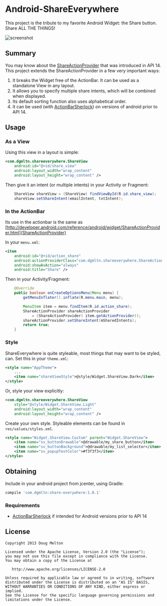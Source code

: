 Android-ShareEverywhere
=======================

This project is the tribute to my favorite Android Widget: the Share button. Share ALL THE THINGS!

![screenshot](https://raw.github.com/dgmltn/Android-ShareEverywhere/master/art/screenshot.png)

## Summary

You may know about the [ShareActionProvider](http://developer.android.com/reference/android/widget/ShareActionProvider.html) that was introduced in API 14. This project extends the ShareActionProvider in a few very important ways:

 1. It breaks the Widget free of the ActionBar. It can be used as a standalone View in any layout.
 2. It allows you to specify multiple share intents, which will be combined when displayed.
 3. Its default sorting function also uses alphabetical order.
 4. It can be used (with [ActionBarSherlock](http://actionbarsherlock.com/)) on versions of android prior to API 14.


## Usage

### As a View

Using this view in a layout is simple:

```xml
<com.dgmltn.shareeverywhere.ShareView
    android:id="@+id/share_view"
    android:layout_width="wrap_content"
    android:layout_height="wrap_content" />
```

Then give it an intent (or multiple intents) in your Activity or Fragment:

```java
    ShareView shareView = (ShareView) findViewById(R.id.share_view);
    shareView.setShareIntent(emailIntent, txtIntent);
```

### In the ActionBar

Its use in the actionbar is the same as [http://developer.android.com/reference/android/widget/ShareActionProvider.html](ShareActionProvider) 

In your `menu.xml`:

```xml
<item
    android:id="@+id/action_share"
    android:actionProviderClass="com.dgmltn.shareeverywhere.ShareActionProvider"
    android:showAsAction="always"
    android:title="Share" />
```

Then in your Activity/Fragment:

```java
    @Override
    public boolean onCreateOptionsMenu(Menu menu) {
        getMenuInflater().inflate(R.menu.main, menu);

        MenuItem item = menu.findItem(R.id.action_share);
        ShareActionProvider shareActionProvider 
            = (ShareActionProvider) item.getActionProvider();
        shareActionProvider.setShareIntent(mSharedIntents);
        return true;
    }
```

### Style

ShareEverywhere is quite styleable, most things that may want to be styled, can. Set this in your `theme.xml`:

```xml
<style name="AppTheme">
    ...
    <item name="shareViewStyle">@style/Widget.ShareView.Dark</item>
</style>
```

Or, style your view explicitly:

```xml
<com.dgmltn.shareeverywhere.ShareView
    style="@style/Widget.ShareView.Light"
    android:layout_width="wrap_content"
    android:layout_height="wrap_content" />
```

Create your own style. Styleable elements can be found in `res/values/styles.xml`.

```xml
<style name="Widget.ShareView.Custom" parent="Widget.ShareView">
    <item name="sv_buttonDrawable">@drawable/my_share_button</item>
    <item name="sv_buttonBackground">@drawable/my_list_selector</item>
    <item name="sv_popupTextColor">#f3f3f3</item>
</style>
```

## Obtaining

Include in your android project from jcenter, using Gradle:
```groovy
compile 'com.dgmltn:share-everywhere:1.0.1'
```

### Requirements

 * [ActionBarSherlock](http://actionbarsherlock.com/) if intended for Android versions prior to API 14
 
## License

    Copyright 2013 Doug Melton

    Licensed under the Apache License, Version 2.0 (the "License");
    you may not use this file except in compliance with the License.
    You may obtain a copy of the License at

       http://www.apache.org/licenses/LICENSE-2.0

    Unless required by applicable law or agreed to in writing, software
    distributed under the License is distributed on an "AS IS" BASIS,
    WITHOUT WARRANTIES OR CONDITIONS OF ANY KIND, either express or implied.
    See the License for the specific language governing permissions and
    limitations under the License.
